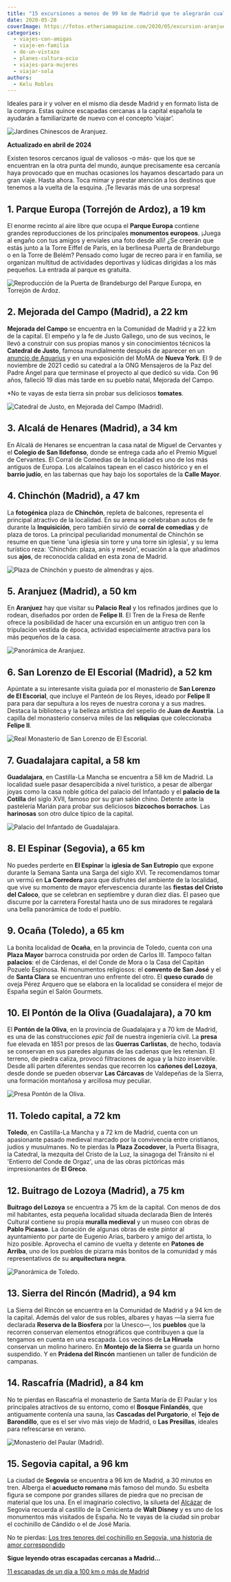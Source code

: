 ```yaml
---
title: "15 excursiones a menos de 99 km de Madrid que te alegrarán cualquier finde"
date: 2020-05-20
coverImage: https://fotos.etheriamagazine.com/2020/05/excursion-aranjuez.jpg
categories: 
  - viajes-con-amigas
  - viaje-en-familia
  - de-un-vistazo
  - planes-cultura-ocio
  - viajes-para-mujeres
  - viajar-sola
authors: 
  - Kelu Robles
---
```


Ideales para ir y volver en el mismo día desde Madrid y en formato lista de la compra. 
Estas quince escapadas cercanas a la capital española te ayudarán a familiarizarte de 
nuevo con el concepto ‘viajar’. 

![Jardines Chinescos de Aranjuez.](https://fotos.etheriamagazine.com/2020/05/excursion-aranjuez.jpg "Jardines Chinescos de Aranjuez. © Miguel Ángel Sanz")

**Actualizado en abril de 2024** 

Existen tesoros cercanos igual de valiosos -o más- que los que se encuentran en la otra 
punta del mundo, aunque precisamente esa cercanía haya provocado que en muchas ocasiones 
los hayamos descartado para un gran viaje. Hasta ahora. Toca mimar y prestar atención a 
los destinos que tenemos a la vuelta de la esquina. ¡Te llevarás más de una sorpresa! 

## 1\. Parque Europa (Torrejón de Ardoz), a 19 km

El enorme recinto al aire libre que ocupa el **Parque Europa** contiene grandes 
reproducciones de los principales **monumentos europeos**. ¡Juega al engaño con tus 
amigos y envíales una foto desde allí! ¿Se creerán que estás junto a la Torre Eiffel de 
París, en la berlinesa Puerta de Brandeburgo o en la Torre de Belém? Pensado como lugar 
de recreo para ir en familia, se organizan multitud de actividades deportivas y lúdicas 
dirigidas a los más pequeños. La entrada al parque es gratuita. 

![Reproducción de la Puerta de Brandeburgo del Parque Europa, en Torrejón de Ardoz.](https://fotos.etheriamagazine.com/2020/05/viaje-madrid-parque-europa.jpg "Reproducción de la Puerta de Brandeburgo del Parque Europa, en Torrejón de Ardoz. © Enrique Gutiérrez")

## 2\. Mejorada del Campo (Madrid), a 22 km

**Mejorada del Campo** se encuentra en la Comunidad de Madrid y a 22 km de la capital. 
El empeño y la fe de Justo Gallego, uno de sus vecinos, le llevó a construir con sus 
propias manos y sin conocimientos técnicos la **Catedral de Justo**, famosa mundialmente 
después de aparecer en un [anuncio de 
Aquarius](https://www.youtube.com/watch?v=tNimfH3sNaY) y en una exposición del MoMA de 
**Nueva York**. El 9 de noviembre de 2021 cedió su catedral a la ONG Mensajeros de la 
Paz del Padre Ángel para que terminase el proyecto al que dedicó su vida. Con 96 años, 
falleció 19 días más tarde en su pueblo natal, Mejorada del Campo. 

\*No te vayas de esta tierra sin probar sus deliciosos **tomates**. 

![Catedral de Justo, en Mejorada del Campo (Madrid).](https://fotos.etheriamagazine.com/2020/05/viaje-madrid-mejorada.jpg "Catedral de Justo, en Mejorada del Campo (Madrid). © Kelu Robles")

## 3\. Alcalá de Henares (Madrid), a 34 km

En Alcalá de Henares se encuentran la casa natal de Miguel de Cervantes y el **Colegio 
de San Ildefonso**, donde se entrega cada año el Premio Miguel de Cervantes. El Corral 
de Comedias de la localidad es uno de los más antiguos de Europa. Los alcalaínos tapean 
en el casco histórico y en el **barrio judío**, en las tabernas que hay bajo los 
soportales de la **Calle Mayor**. 

## 4\. Chinchón (Madrid), a 47 km

La **fotogénica** plaza de **Chinchón**, repleta de balcones, representa el principal 
atractivo de la localidad. En su arena se celebraban autos de fe durante la 
**Inquisición**, pero también sirvió de **corral de comedias** y de plaza de toros. La 
principal peculiaridad monumental de Chinchón se resume en que tiene 'una iglesia sin 
torre y una torre sin iglesia', y su lema turístico reza: 'Chinchón: plaza, anís y 
mesón', ecuación a la que añadimos sus **ajos**, de reconocida calidad en esta zona de 
Madrid. 

![Plaza de Chinchón y puesto de almendras y ajos.](https://fotos.etheriamagazine.com/2020/05/viaje-madrid-chinchon.jpg "Plaza de Chinchón y puesto de almendras y ajos. © Kelu Robles")

## 5\. Aranjuez (Madrid), a 50 km

En **Aranjuez** hay que visitar su **Palacio Real** y los refinados jardines que lo 
rodean, diseñados por orden de **Felipe II**. El Tren de la Fresa de Renfe ofrece la 
posibilidad de hacer una excursión en un antiguo tren con la tripulación vestida de 
época, actividad especialmente atractiva para los más pequeños de la casa. 

![Panorámica de Aranjuez.](https://fotos.etheriamagazine.com/2020/05/viaje-madrid-aranjuez.jpg "Panorámica de Aranjuez. © Free Commons")

## 6\. San Lorenzo de El Escorial (Madrid), a 52 km

Apúntate a su interesante visita guiada por el monasterio de **San Lorenzo de El 
Escorial**, que incluye el Panteón de los Reyes, ideado por **Felipe II** para para dar 
sepultura a los reyes de nuestra corona y a sus madres. Destaca la biblioteca y la 
belleza artística del sepelio de **Juan de Austria**. La capilla del monasterio conserva 
miles de las **reliquias** que coleccionaba **Felipe II**. 

![Real Monasterio de San Lorenzo de El Escorial.](https://fotos.etheriamagazine.com/2020/05/viaje-madrid-escorial.jpg "Real Monasterio de San Lorenzo de El Escorial. © Kelu Robles")

## 7\. Guadalajara capital, a 58 km

**Guadalajara**, en Castilla-La Mancha se encuentra a 58 km de Madrid. La localidad 
suele pasar desapercibida a nivel turístico, a pesar de albergar joyas como la casa 
noble gótica del palacio del Infantado y el **palacio de la Cotilla** del siglo XVII, 
famoso por su gran salón chino. Detente ante la pastelería Marián para probar sus 
deliciosos **bizcochos borrachos**. Las **harinosas** son otro dulce típico de la 
capital. 

![Palacio del Infantado de Guadalajara.](https://fotos.etheriamagazine.com/2020/05/viaje-guadalajara-palacio-infantado.jpg "Palacio del Infantado de Guadalajara. © Mamen F.G.")

## 8\. El Espinar (Segovia), a 65 km

No puedes perderte en **El Espinar** la **iglesia de San Eutropio** que expone durante 
la Semana Santa una Sarga del siglo XVI. Te recomendamos tomar un vermú en **La 
Corredera** para que disfrutes del ambiente de la localidad, que vive su momento de 
mayor efervescencia durante las **fiestas del Cristo del Caloco**, que se celebran en 
septiembre y duran diez días. El paseo que discurre por la carretera Forestal hasta uno 
de sus miradores te regalará una bella panorámica de todo el pueblo. 

## 9\. Ocaña (Toledo), a 65 km

La bonita localidad de **Ocaña**, en la provincia de Toledo, cuenta con una **Plaza 
Mayor** barroca construida por orden de Carlos III. Tampoco faltan **palacios**: el de 
Cárdenas, el del Conde de Mora o la Casa del Capitán Pozuelo Espinosa. Ni monumentos 
religiosos: el **convento de San José** y el de **Santa Clara** se encuentran uno 
enfrente del otro. El **queso curado** de oveja Pérez Arquero que se elabora en la 
localidad se considera el mejor de España según el Salón Gourmets. 

## 10\. El Pontón de la Oliva (Guadalajara), a 70 km

El **Pontón de la Oliva**, en la provincia de Guadalajara y a 70 km de Madrid, es una de 
las construcciones _epic fail_ de nuestra ingeniería civil. La **presa** fue elevada en 
1851 por presos de las **Guerras Carlistas**, de hecho, todavía se conservan en sus 
paredes algunas de las cadenas que les retenían. El terreno, de piedra caliza, provocó 
filtraciones de agua y la hizo inservible. Desde allí parten diferentes sendas que 
recorren los **cañones del Lozoya**, desde donde se pueden observar **Las Cárcavas** de 
Valdepeñas de la Sierra, una formación montañosa y arcillosa muy peculiar. 

![Presa Pontón de la Oliva.](https://fotos.etheriamagazine.com/2020/05/viaje-ponton-de-la-oliva.jpg "Presa Pontón de la Oliva. © Kelu Robles")

## 11\. Toledo capital, a 72 km

**Toledo**, en Castilla-La Mancha y a 72 km de Madrid, cuenta con un apasionante pasado 
medieval marcado por la convivencia entre cristianos, judíos y musulmanes. No te pierdas 
la **Plaza Zocodover**, la Puerta Bisagra, la Catedral, la mezquita del Cristo de la 
Luz, la sinagoga del Tránsito ni el 'Entierro del Conde de Orgaz', una de las obras 
pictóricas más impresionantes de **El Greco**. 

## 12\. Buitrago de Lozoya (Madrid), a 75 km

**Buitrago del Lozoya** se encuentra a 75 km de la capital. Con menos de dos mil 
habitantes, esta pequeña localidad situada declarada Bien de Interés Cultural contiene 
su propia **muralla medieval** y un museo con obras de **Pablo Picasso**. La donación de 
algunas obras de este pintor al ayuntamiento por parte de Eugenio Arias, barbero y amigo 
del artista, lo hizo posible. Aprovecha el camino de vuelta y detente en **Patones de 
Arriba**, uno de los pueblos de pizarra más bonitos de la comunidad y más 
representativos de su **arquitectura negra**. 

![Panorámica de Toledo.](https://fotos.etheriamagazine.com/2020/05/viaje-toledo.jpg "Panorámica de Toledo. © Steven Yu")

## 13\. Sierra del Rincón (Madrid), a 94 km

La Sierra del Rincón se encuentra en la Comunidad de Madrid y a 94 km de la capital. 
Además del valor de sus robles, albares y hayas —la sierra fue declarada **Reserva de la 
Biosfera** por la Unesco—, los **pueblos** que la recorren conservan elementos 
etnográficos que contribuyen a que la tengamos en cuenta en una escapada. Los vecinos de 
**La Hiruela** conservan un molino harinero. En **Montejo de la Sierra** se guarda un 
horno suspendido. Y en **Prádena del Rincón** mantienen un taller de fundición de 
campanas. 

## 14\. Rascafría (Madrid), a 84 km

No te pierdas en Rascafría el monasterio de Santa María de El Paular y los principales 
atractivos de su entorno, como el **Bosque Finlandés**, que antiguamente contenía una 
sauna, las **Cascadas del Purgatorio**, el **Tejo de Barondillo**, que es el ser vivo 
más viejo de Madrid, o **Las Presillas**, ideales para refrescarse en verano. 

![Monasterio del Paular (Madrid).](https://fotos.etheriamagazine.com/2020/05/monasterio-paular-madrid.jpg "Monasterio del Paular (Madrid). © Ana Jiménez/ Pixabay")

## 15\. Segovia capital, a 96 km

La ciudad de **Segovia** se encuentra a 96 km de Madrid, a 30 minutos en tren. Alberga 
el **acueducto romano** más famoso del mundo. Su esbelta figura se compone por grandes 
sillares de piedra que no precisan de material que los una. En el imaginario colectivo, 
la silueta del [Alcázar](https://etheriamagazine.com/2020/03/11/que-ver-interior-precio-entradas-del-alcazar-de-segovia/) 
de Segovia recuerda al castillo de la Cenicienta de **Walt Disney** y es uno de los 
monumentos más visitados de España. No te vayas de la ciudad sin probar el cochinillo de 
Cándido o el de José María. 

No te pierdas: [Los tres tenores del cochinillo en Segovia, una historia de amor 
correspondido](https://etheriamagazine.com/2020/12/01/mejores-restaurantes-para-comer-cochinillo-en-segovia/) 

**Sigue leyendo otras escapadas cercanas a Madrid...** 

[11 escapadas de un día a 100 km o más de 
Madrid](https://etheriamagazine.com/2020/06/02/11-escapadas-cercanas-a-dos-horas-de-madrid/)
